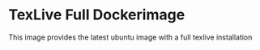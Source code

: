 # TexLive Full Dockerimage

This image provides the latest ubuntu image with a full texlive installation
